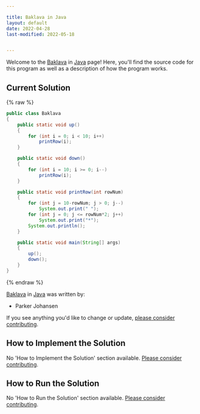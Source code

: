 ```yaml
---

title: Baklava in Java
layout: default
date: 2022-04-28
last-modified: 2022-05-18


---
```


Welcome to the [Baklava](https://sampleprograms.io/projects/baklava) in [Java](https://sampleprograms.io/languages/java) page! Here, you'll find the source code for this program as well as a description of how the program works.

## Current Solution

{% raw %}

```java
public class Baklava
{
    public static void up()
    {
        for (int i = 0; i < 10; i++)
            printRow(i);
    }

    public static void down()
    {
        for (int i = 10; i >= 0; i--)
            printRow(i);
    }

    public static void printRow(int rowNum)
    {
        for (int j = 10-rowNum; j > 0; j--)
            System.out.print(" ");
        for (int j = 0; j <= rowNum*2; j++)
            System.out.print("*");
        System.out.println();
    }

    public static void main(String[] args)
    {
        up();
        down();
    }
}
```

{% endraw %}

[Baklava](https://sampleprograms.io/projects/baklava) in [Java](https://sampleprograms.io/languages/java) was written by:

- Parker Johansen

If you see anything you'd like to change or update, [please consider contributing](https://github.com/TheRenegadeCoder/sample-programs).

## How to Implement the Solution

No 'How to Implement the Solution' section available. [Please consider contributing](https://github.com/TheRenegadeCoder/sample-programs-website).

## How to Run the Solution

No 'How to Run the Solution' section available. [Please consider contributing](https://github.com/TheRenegadeCoder/sample-programs-website).